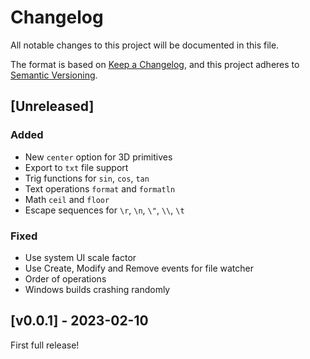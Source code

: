 # Changelog

All notable changes to this project will be documented in this file.

The format is based on [Keep a Changelog](https://keepachangelog.com/en/1.0.0/),
and this project adheres to [Semantic Versioning](https://semver.org/spec/v2.0.0.html).

## [Unreleased]

### Added
- New `center` option for 3D primitives
- Export to `txt` file support
- Trig functions for `sin`, `cos`, `tan`
- Text operations `format` and `formatln`
- Math `ceil` and `floor`
- Escape sequences for `\r`, `\n`, `\"`, `\\`, `\t`

### Fixed
- Use system UI scale factor
- Use Create, Modify and Remove events for file watcher
- Order of operations
- Windows builds crashing randomly

## [v0.0.1] - 2023-02-10

First full release!

